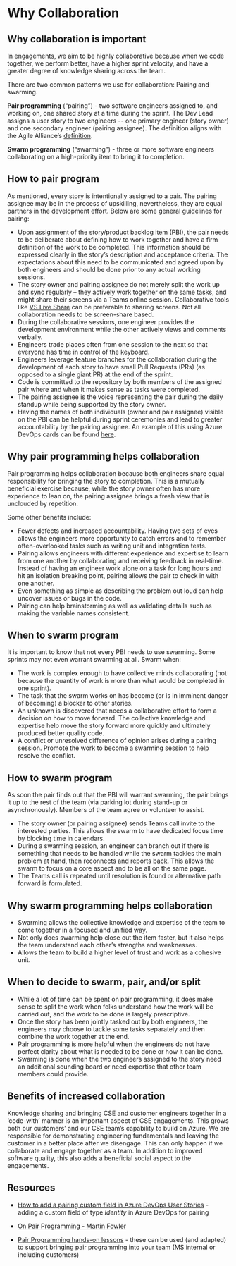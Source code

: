 
# Why Collaboration

## Why collaboration is important

In engagements, we aim to be highly collaborative because when we code together, we perform better, have a higher sprint velocity, and have a greater degree of knowledge sharing across the team.

There are two common patterns we use for collaboration: Pairing and swarming.

**Pair programming** (“pairing”) - two software engineers assigned to, and working on, one shared story at a time during the sprint. The Dev Lead assigns a user story to two engineers -- one primary engineer (story owner) and one secondary engineer (pairing assignee). The definition aligns with the Agile Alliance’s [definition](https://www.agilealliance.org/glossary/pairing).

**Swarm programming** (“swarming”) - three or more software engineers collaborating on a high-priority item to bring it to completion.

## How to pair program

As mentioned, every story is intentionally assigned to a pair. The pairing assignee may be in the process of upskilling, nevertheless, they are equal partners in the development effort.
Below are some general guidelines for pairing:

- Upon assignment of the story/product backlog item (PBI), the pair needs to be deliberate about defining how to work together and have a firm definition of the work to be completed. This information should be expressed clearly in the story’s description and acceptance criteria. The expectations about this need to be communicated and agreed upon by both engineers and should be done prior to any actual working sessions.
- The story owner and pairing assignee do not merely split the work up and sync regularly – they actively work together on the same tasks, and might share their screens via a Teams online session. Collaborative tools like [VS Live Share](https://visualstudio.microsoft.com/services/live-share/) can be preferable to sharing screens. Not all collaboration needs to be screen-share based.
- During the collaborative sessions, one engineer provides the development environment while the other actively views and comments verbally.
- Engineers trade places often from one session to the next so that everyone has time in control of the keyboard.
- Engineers leverage feature branches for the collaboration during the development of each story to have small Pull Requests (PRs) (as opposed to a single giant PR) at the end of the sprint.
- Code is committed to the repository by both members of the assigned pair where and when it makes sense as tasks were completed.
- The pairing assignee is the voice representing the pair during the daily standup while being supported by the story owner.
- Having the names of both individuals (owner and pair assignee) visible on the PBI can be helpful during sprint ceremonies and lead to greater accountability by the pairing assignee. An example of this using Azure DevOps cards can be found [here](./add-pairing-field-azure-devops-cards.md).

## Why pair programming helps collaboration

Pair programming helps collaboration because both engineers share equal responsibility for bringing the story to completion. This is a mutually beneficial exercise because, while the story owner often has more experience to lean on, the pairing assignee brings a fresh view that is unclouded by repetition.

Some other benefits include:

- Fewer defects and increased accountability. Having two sets of eyes allows the engineers more opportunity to catch errors and to remember often-overlooked tasks such as writing unit and integration tests.
- Pairing allows engineers with different experience and expertise to learn from one another by collaborating and receiving feedback in real-time. Instead of having an engineer work alone on a task for long hours and hit an isolation breaking point, pairing allows the pair to check in with one another.
- Even something as simple as describing the problem out loud can help uncover issues or bugs in the code.
- Pairing can help brainstorming as well as validating details such as making the variable names consistent.

## When to swarm program

It is important to know that not every PBI needs to use swarming. Some sprints may not even warrant swarming at all.
Swarm when:

- The work is complex enough to have collective minds collaborating (not because the quantity of work is more than what would be completed in one sprint).
- The task that the swarm works on has become (or is in imminent danger of becoming) a blocker to other stories.
- An unknown is discovered that needs a collaborative effort to form a decision on how to move forward. The collective knowledge and expertise help move the story forward more quickly and ultimately produced better quality code.
- A conflict or unresolved difference of opinion arises during a pairing session. Promote the work to become a swarming session to help resolve the conflict.

## How to swarm program

As soon the pair finds out that the PBI will warrant swarming, the pair brings it up to the rest of the team (via parking lot during stand-up or asynchronously). Members of the team agree or volunteer to assist.

- The story owner (or pairing assignee) sends Teams call invite to the interested parties. This allows the swarm to have dedicated focus time by blocking time in calendars.
- During a swarming session, an engineer can branch out if there is something that needs to be handled while the swarm tackles the main problem at hand, then reconnects and reports back. This allows the swarm to focus on a core aspect and to be all on the same page.
- The Teams call is repeated until resolution is found or alternative path forward is formulated.

## Why swarm programming helps collaboration

- Swarming allows the collective knowledge and expertise of the team to come together in a focused and unified way.
- Not only does swarming help close out the item faster, but it also helps the team understand each other’s strengths and weaknesses.
- Allows the team to build a higher level of trust and work as a cohesive unit.

## When to decide to swarm, pair, and/or split

- While a lot of time can be spent on pair programming, it does make sense to split the work when folks understand how the work will be carried out, and the work to be done is largely prescriptive.
- Once the story has been jointly tasked out by both engineers, the engineers may choose to tackle some tasks separately and then combine the work together at the end.
- Pair programming is more helpful when the engineers do not have perfect clarity about what is needed to be done or how it can be done.
- Swarming is done when the two engineers assigned to the story need an additional sounding board or need expertise that other team members could provide.

## Benefits of increased collaboration

Knowledge sharing and bringing CSE and customer engineers together in a ‘code-with’ manner is an important aspect of CSE engagements. This grows both our customers’ and our CSE team’s capability to build on Azure. We are responsible for demonstrating engineering fundamentals and leaving the customer in a better place after we disengage. This can only happen if we collaborate and engage together as a team. In addition to improved software quality, this also adds a beneficial social aspect to the engagements.

## Resources

- [How to add a pairing custom field in Azure DevOps User Stories](./add-pairing-field-azure-devops-cards.md) - adding a custom field of type _Identity_ in Azure DevOps for pairing

- [On Pair Programming - Martin Fowler](https://martinfowler.com/articles/on-pair-programming.html)

- [Pair Programming hands-on lessons](https://github.com/The-V8/pair-programming-sessions) - these can be used (and adapted) to support bringing pair programming into your team (MS internal or including customers)
